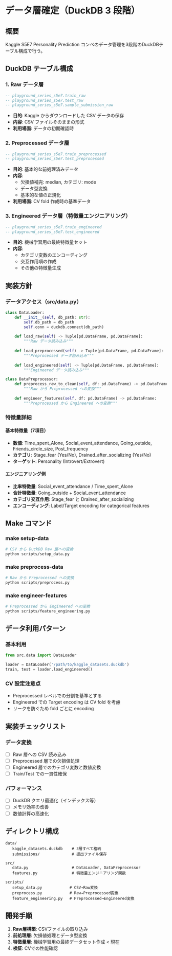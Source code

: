 # データ層確定（DuckDB 3 段階）

## 概要
Kaggle S5E7 Personality Prediction コンペのデータ管理を3段階のDuckDBテーブル構成で行う。

## DuckDB テーブル構成 

### 1. Raw データ層
```sql
-- playground_series_s5e7.train_raw
-- playground_series_s5e7.test_raw  
-- playground_series_s5e7.sample_submission_raw
```
- **目的**: Kaggle からダウンロードした CSV データの保存
- **内容**: CSV ファイルそのままの形式
- **利用場面**: データの初期確認時

### 2. Preprocessed データ層
```sql
-- playground_series_s5e7.train_preprocessed
-- playground_series_s5e7.test_preprocessed
```
- **目的**: 基本的な前処理済みデータ
- **内容**: 
  - 欠損値補完: median, カテゴリ: mode
  - データ型変換
  - 基本的な値の正規化
- **利用場面**: CV fold 作成時の基準データ

### 3. Engineered データ層（特徴量エンジニアリング）
```sql
-- playground_series_s5e7.train_engineered  
-- playground_series_s5e7.test_engineered
```
- **目的**: 機械学習用の最終特徴量セット
- **内容**:
  - カテゴリ変数のエンコーディング
  - 交互作用項の作成
  - その他の特徴量生成

## 実装方針

### データアクセス（src/data.py）

```python
class DataLoader:
    def __init__(self, db_path: str):
        self.db_path = db_path
        self.conn = duckdb.connect(db_path)
    
    def load_raw(self) -> Tuple[pd.DataFrame, pd.DataFrame]:
        """Raw データ読み込み"""
        
    def load_preprocessed(self) -> Tuple[pd.DataFrame, pd.DataFrame]:
        """Preprocessed データ読み込み"""
        
    def load_engineered(self) -> Tuple[pd.DataFrame, pd.DataFrame]:
        """Engineered データ読み込み"""

class DataPreprocessor:
    def preprocess_raw_to_clean(self, df: pd.DataFrame) -> pd.DataFrame:
        """Raw から Preprocessed への変換"""
        
    def engineer_features(self, df: pd.DataFrame) -> pd.DataFrame:
        """Preprocessed から Engineered への変換"""
```

### 特徴量詳細

#### 基本特徴量（7項目）
- **数値**: Time_spent_Alone, Social_event_attendance, Going_outside, Friends_circle_size, Post_frequency
- **カテゴリ**: Stage_fear (Yes/No), Drained_after_socializing (Yes/No)
- **ターゲット**: Personality (Introvert/Extrovert)

#### エンジニアリング例
- **比率特徴量**: Social_event_attendance / Time_spent_Alone
- **合計特徴量**: Going_outside + Social_event_attendance  
- **カテゴリ交互作用**: Stage_fear と Drained_after_socializing
- **エンコーディング**: Label/Target encoding for categorical features

## Make コマンド

### make setup-data
```bash
# CSV から DuckDB Raw 層への変換
python scripts/setup_data.py
```

### make preprocess-data  
```bash
# Raw から Preprocessed への変換
python scripts/preprocess.py
```

### make engineer-features
```bash
# Preprocessed から Engineered への変換  
python scripts/feature_engineering.py
```

## データ利用パターン

### 基本利用
```python
from src.data import DataLoader

loader = DataLoader('/path/to/kaggle_datasets.duckdb')
train, test = loader.load_engineered()
```

### CV 設定注意点
- Preprocessed レベルでの分割を基準とする
- Engineered での Target encoding は CV fold を考慮
- リークを防ぐため fold ごとに encoding

## 実装チェックリスト

### データ変換
- [ ] Raw 層への CSV 読み込み
- [ ] Preprocessed 層での欠損値処理
- [ ] Engineered 層でのカテゴリ変数と数値変換
- [ ] Train/Test での一貫性確保 

### パフォーマンス  
- [ ] DuckDB クエリ最適化（インデックス等）
- [ ] メモリ効率の改善
- [ ] 数値計算の高速化

## ディレクトリ構成 
```
data/
   kaggle_datasets.duckdb    # 3層すべて格納
   submissions/              # 提出ファイル保存

src/  
   data.py                   # DataLoader, DataPreprocessor
   features.py               # 特徴量エンジニアリング関数

scripts/
   setup_data.py            # CSV→Raw変換
   preprocess.py            # Raw→Preprocessed変換  
   feature_engineering.py   # Preprocessed→Engineered変換
```

## 開発手順
1. **Raw層構築**: CSVファイルの取り込み
2. **前処理層**: 欠損値処理とデータ型変換 
3. **特徴量層**: 機械学習用の最終データセット作成 < 現在
4. **検証**: CVでの性能確認